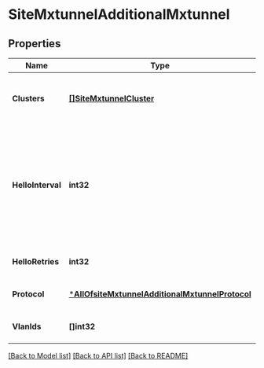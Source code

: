 # SiteMxtunnelAdditionalMxtunnel

## Properties
Name | Type | Description | Notes
------------ | ------------- | ------------- | -------------
**Clusters** | [**[]SiteMxtunnelCluster**](site_mxtunnel_cluster.md) | for AP, how to connect to tunterm or radsecproxy | [optional] [default to null]
**HelloInterval** | **int32** | in seconds, used as heartbeat to detect if a tunnel is alive. AP will try another peer after missing N hellos specified by hello_retries | [optional] [default to 60]
**HelloRetries** | **int32** |  | [optional] [default to 7]
**Protocol** | [***AllOfsiteMxtunnelAdditionalMxtunnelProtocol**](AllOfsiteMxtunnelAdditionalMxtunnelProtocol.md) |  | [optional] [default to null]
**VlanIds** | **[]int32** |  | [optional] [default to null]

[[Back to Model list]](../README.md#documentation-for-models) [[Back to API list]](../README.md#documentation-for-api-endpoints) [[Back to README]](../README.md)

